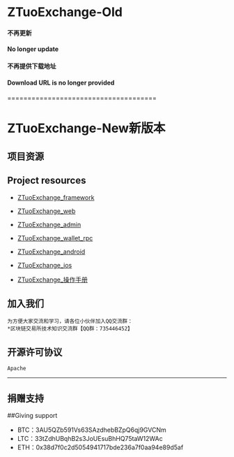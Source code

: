 # ZTuoExchange-Old

#### 不再更新
#### No longer update
#### 不再提供下载地址
#### Download URL is no longer provided
=====================================

# ZTuoExchange-New新版本
## 项目资源
## Project resources
- [ZTuoExchange_framework](https://github.com/xunibidev/ZTuoExchange_framework)

- [ZTuoExchange_web](https://github.com/xunibidev/ZTuoExchange_web)

- [ZTuoExchange_admin](https://github.com/xunibidev/ZTuoExchange_admin)

- [ZTuoExchange_wallet_rpc](https://github.com/xunibidev/ZTuoExchange_wallet_rpc)

- [ZTuoExchange_android](https://github.com/xunibidev/ZTuoExchange_android)

- [ZTuoExchange_ios](https://github.com/xunibidev/ZTuoExchange_ios)

- [ZTuoExchange_操作手册](https://github.com/xunibidev/ZTuoExchange_caozuoshouce)

## 加入我们
    为方便大家交流和学习，请各位小伙伴加入QQ交流群：
    *区块链交易所技术知识交流群【QQ群：735446452】
## 开源许可协议
    Apache
---

## 捐赠支持
##Giving support

- BTC：3AU5QZb591Vs63SAzdhebBZpQ6qj9GVCNm
- LTC：33tZdhUBqhB2s3JoUEsuBhHQ75taW12WAc
- ETH：0x38d7f0c2d5054941717bde236a7f0aa94e89d5af
